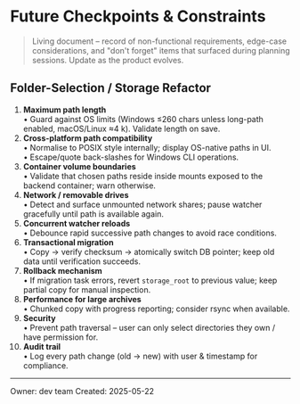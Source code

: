 # Future Checkpoints & Constraints

> Living document – record of non-functional requirements, edge-case considerations, and "don't forget" items that surfaced during planning sessions.  Update as the product evolves.

## Folder-Selection / Storage Refactor

1. **Maximum path length**  
   • Guard against OS limits (Windows ≤260 chars unless long-path enabled, macOS/Linux ≈4 k). Validate length on save.
2. **Cross-platform path compatibility**  
   • Normalise to POSIX style internally; display OS-native paths in UI.  
   • Escape/quote back-slashes for Windows CLI operations.
3. **Container volume boundaries**  
   • Validate that chosen paths reside inside mounts exposed to the backend container; warn otherwise.
4. **Network / removable drives**  
   • Detect and surface unmounted network shares; pause watcher gracefully until path is available again.
5. **Concurrent watcher reloads**  
   • Debounce rapid successive path changes to avoid race conditions.
6. **Transactional migration**  
   • Copy → verify checksum → atomically switch DB pointer; keep old data until verification succeeds.
7. **Rollback mechanism**  
   • If migration task errors, revert `storage_root` to previous value; keep partial copy for manual inspection.
8. **Performance for large archives**  
   • Chunked copy with progress reporting; consider rsync when available.
9. **Security**  
   • Prevent path traversal – user can only select directories they own / have permission for.
10. **Audit trail**  
    • Log every path change (old → new) with user & timestamp for compliance.

---
Owner: dev team
Created: 2025-05-22 